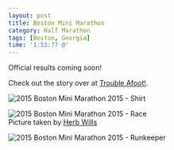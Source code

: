 ```yaml
---
layout: post
title: Boston Mini Marathon
category: Half Marathon
tags: [Boston, Georgia]
time: '1:53:?? @'
---
```

Official results coming soon!

Check out the story over at [Trouble Afoot!](http://troubleafoot.blogspot.com/2015/10/boston-mini-2015.html).

![2015 Boston Mini Marathon 2015 - Shirt]({{site.url}}/files/2015-10-31-boston-mini-marathon-shirt.jpg)

![2015 Boston Mini Marathon 2015 - Race]({{site.url}}/files/2015-10-31-boston-mini-marathon-race.jpg)<br>Picture taken by [Herb Wills](https://www.facebook.com/herb.wills/media_set?set=a.10106849329635353.1073742144.5215641&type=1&l=7e9e8ad527)

![2015 Boston Mini Marathon 2015 - Runkeeper]({{site.url}}/files/2015-10-31-boston-mini-marathon-runkeeper.png)